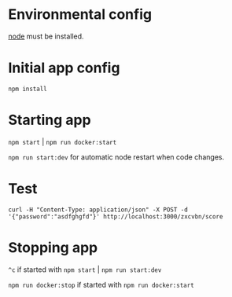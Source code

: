 # Environmental config

[node](https://nodejs.org) must be installed.

# Initial app config
`npm install`

# Starting app

`npm start` | `npm run docker:start`

`npm run start:dev` for automatic node restart when code changes.

# Test

`curl -H "Content-Type: application/json" -X POST -d '{"password":"asdfghgfd"}' http://localhost:3000/zxcvbn/score`

# Stopping app
`^c` if started with `npm start` | `npm run start:dev`

`npm run docker:stop` if started with `npm run docker:start`


